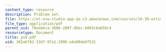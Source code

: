 ```yaml
---
content_type: resource
description: Problem set.
file: https://ol-ocw-studio-app-qa.s3.amazonaws.com/courses/16-30-estimation-and-control-of-aerospace-systems-spring-2004/302ab78233d797a12988e4a90de6f531_ps9.pdf
file_type: application/pdf
parent_uid: f8eda6ca-3606-2807-dbbc-b093c8ab58c4
resourcetype: Document
title: ps9.pdf
uid: 302ab782-33d7-97a1-2988-e4a90de6f531
---
```


